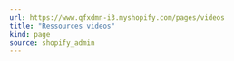 ```yaml
---
url: https://www.qfxdmn-i3.myshopify.com/pages/videos
title: "Ressources videos"
kind: page
source: shopify_admin
---
```


